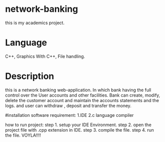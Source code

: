 # network-banking
this is my academics project.

# Language
  C++,
  Graphics With C++,
  File handling.

# Description
this is a network banking web-application. In which bank having the full control over the User accounts and other facilities.
Bank can create, modify, delete the customer account and maintain the accounts statements and the logs.
and user can withdraw , deposit and transfer the money.

#installation
software requirement:
  1.IDE
  2.c language compiler

how to run project:
step 1. setup your IDE Environment.
step 2. open the project file with .cpp extension in IDE.
step 3. compile the file.
step 4. run the file.
VOYLA!!!!

